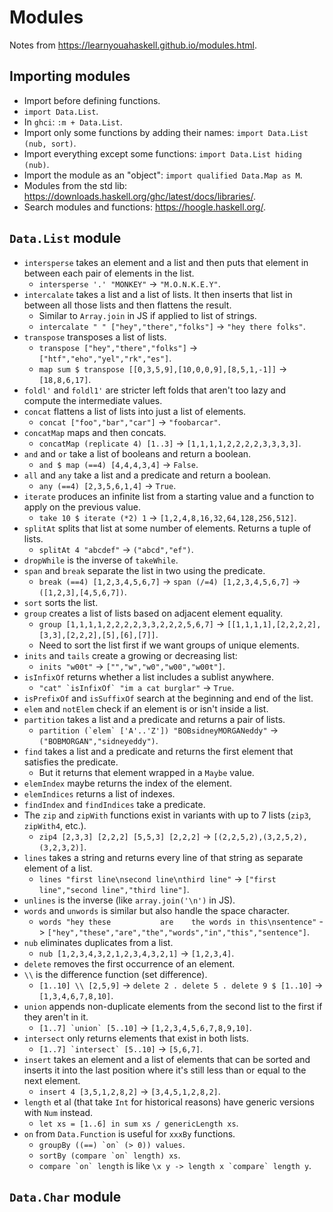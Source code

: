 # Modules

Notes from <https://learnyouahaskell.github.io/modules.html>.

## Importing modules

* Import before defining functions.
* `import Data.List`.
* In `ghci`: `:m + Data.List`.
* Import only some functions by adding their names: `import Data.List (nub, sort)`.
* Import everything except some functions: `import Data.List hiding (nub)`.
* Import the module as an "object": `import qualified Data.Map as M`.
* Modules from the std lib: <https://downloads.haskell.org/ghc/latest/docs/libraries/>.
* Search modules and functions: <https://hoogle.haskell.org/>.

## `Data.List` module

* `intersperse` takes an element and a list and then puts that element in between each pair of elements in the list.
  * `intersperse '.' "MONKEY"` -> `"M.O.N.K.E.Y"`.
* `intercalate` takes a list and a list of lists. It then inserts that list in between all those lists and then flattens the result.
  * Similar to `Array.join` in JS if applied to list of strings.
  * `intercalate " " ["hey","there","folks"]` -> `"hey there folks"`.
* `transpose` transposes a list of lists.
  * `transpose ["hey","there","folks"]` -> `["htf","eho","yel","rk","es"]`.
  * `map sum $ transpose [[0,3,5,9],[10,0,0,9],[8,5,1,-1]]` -> `[18,8,6,17]`.
* `foldl'` and `foldl1'` are stricter left folds that aren't too lazy and compute the intermediate values.
* `concat` flattens a list of lists into just a list of elements.
  * `concat ["foo","bar","car"]` -> `"foobarcar"`.
* `concatMap` maps and then concats.
  * `concatMap (replicate 4) [1..3]` -> `[1,1,1,1,2,2,2,2,3,3,3,3]`.
* `and` and `or` take a list of booleans and return a boolean.
  * `and $ map (==4) [4,4,4,3,4]` -> `False`.
* `all` and `any` take a list and a predicate and return a boolean.
  * `any (==4) [2,3,5,6,1,4]` -> `True`.
* `iterate` produces an infinite list from a starting value and a function to apply on the previous value.
  * `take 10 $ iterate (*2) 1` -> `[1,2,4,8,16,32,64,128,256,512]`.
* `splitAt` splits that list at some number of elements. Returns a tuple of lists.
  * `splitAt 4 "abcdef"` -> `("abcd","ef")`.
* `dropWhile` is the inverse of `takeWhile`.
* `span` and `break` separate the list in two using the predicate.
  * `break (==4) [1,2,3,4,5,6,7]` -> `span (/=4) [1,2,3,4,5,6,7]` -> `([1,2,3],[4,5,6,7])`.
* `sort` sorts the list.
* `group` creates a list of lists based on adjacent element equality.
  * `group [1,1,1,1,2,2,2,2,3,3,2,2,2,5,6,7]` -> `[[1,1,1,1],[2,2,2,2],[3,3],[2,2,2],[5],[6],[7]]`.
  * Need to sort the list first if we want groups of unique elements.
* `inits` and `tails` create a growing or decreasing list:
  * `inits "w00t"` -> `["","w","w0","w00","w00t"]`.
* `isInfixOf` returns whether a list includes a sublist anywhere.
  * ``"cat" `isInfixOf` "im a cat burglar"`` -> `True`.
* `isPrefixOf` and `isSuffixOf` search at the beginning and end of the list.
* `elem` and `notElem` check if an element is or isn't inside a list.
* `partition` takes a list and a predicate and returns a pair of lists.
  * ``partition (`elem` ['A'..'Z']) "BOBsidneyMORGANeddy"`` -> `("BOBMORGAN","sidneyeddy")`.
* `find` takes a list and a predicate and returns the first element that satisfies the predicate.
  * But it returns that element wrapped in a `Maybe` value.
* `elemIndex` maybe returns the index of the element.
* `elemIndices` returns a list of indexes.
* `findIndex` and `findIndices` take a predicate.
* The `zip` and `zipWith` functions exist in variants with up to 7 lists (`zip3`, `zipWith4`, etc.).
  * `zip4 [2,3,3] [2,2,2] [5,5,3] [2,2,2]` -> `[(2,2,5,2),(3,2,5,2),(3,2,3,2)]`.
* `lines` takes a string and returns every line of that string as separate element of a list.
  * `lines "first line\nsecond line\nthird line"` -> `["first line","second line","third line"]`.
* `unlines` is the inverse (like `array.join('\n')` in JS).
* `words` and `unwords` is similar but also handle the space character.
  * `words "hey these           are    the words in this\nsentence"` -> `["hey","these","are","the","words","in","this","sentence"]`.
* `nub` eliminates duplicates from a list.
  * `nub [1,2,3,4,3,2,1,2,3,4,3,2,1]` -> `[1,2,3,4]`.
* `delete` removes the first occurrence of an element.
* `\\` is the difference function (set difference).
  * `[1..10] \\ [2,5,9]` -> `delete 2 . delete 5 . delete 9 $ [1..10]` -> `[1,3,4,6,7,8,10]`.
* `union` appends non-duplicate elements from the second list to the first if they aren't in it.
  * ``[1..7] `union` [5..10]`` -> `[1,2,3,4,5,6,7,8,9,10]`.
* `intersect` only returns elements that exist in both lists.
  * ``[1..7] `intersect` [5..10]`` -> `[5,6,7]`.
* `insert` takes an element and a list of elements that can be sorted and inserts it into the last position where it's still less than or equal to the next element.
  * `insert 4 [3,5,1,2,8,2]` -> `[3,4,5,1,2,8,2]`.
* `length` et al (that take `Int` for historical reasons) have generic versions with `Num` instead.
  * `let xs = [1..6] in sum xs / genericLength xs`.
* `on` from `Data.Function` is useful for `xxxBy` functions.
  * ``groupBy ((==) `on` (> 0)) values``.
  * ``sortBy (compare `on` length) xs``.
  * ``compare `on` length`` is like ``\x y -> length x `compare` length y``.

## `Data.Char` module

